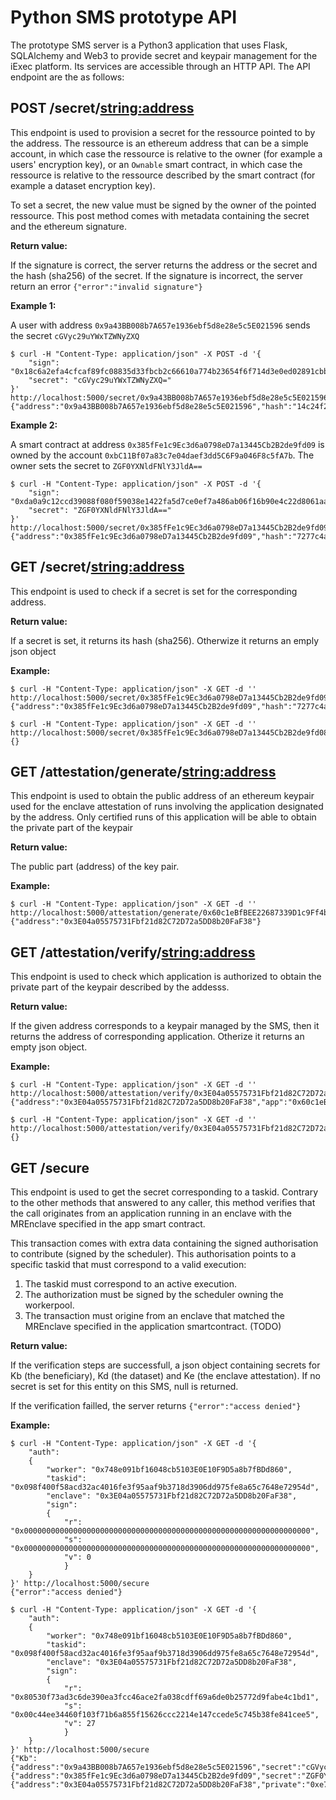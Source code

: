 Python SMS prototype API
========================

The prototype SMS server is a Python3 application that uses Flask, SQLAlchemy and Web3 to provide secret and keypair management for the iExec platform. Its services are accessible through an HTTP API. The API endpoint are the as follows:

POST /secret/<string:address>
-----------------------------

This endpoint is used to provision a secret for the ressource pointed to by the address. The ressource is an ethereum address that can be a simple account, in which case the ressource is relative to the owner (for example a users' encryption key), or an `Ownable` smart contract, in which case the ressource is relative to the ressource described by the smart contract (for example a dataset encryption key).

To set a secret, the new value must be signed by the owner of the pointed ressource. This post method comes with metadata containing the secret and the ethereum signature.

**Return value:**

If the signature is correct, the server returns the address or the secret and the hash (sha256) of the secret. If the signature is incorrect, the server return an error `{"error":"invalid signature"}`

**Example 1:**

A user with address `0x9a43BB008b7A657e1936ebf5d8e28e5c5E021596` sends the secret `cGVyc29uYWxTZWNyZXQ`

```
$ curl -H "Content-Type: application/json" -X POST -d '{
	"sign": "0x18c6a2efa4cfcaf89fc08835d33fbcb2c66610a774b23654f6f714d3e0ed02891cbb86e346a6753671a97aadf1b139331da2e3d36973f963879aea54d0592fb200",
	"secret": "cGVyc29uYWxTZWNyZXQ="
}' http://localhost:5000/secret/0x9a43BB008b7A657e1936ebf5d8e28e5c5E021596
{"address":"0x9a43BB008b7A657e1936ebf5d8e28e5c5E021596","hash":"14c24f251b4a23971ba10d31999ebdb6342069e8f659561a75e5a736a291bf0b"}
```

**Example 2:**

A smart contract at address `0x385fFe1c9Ec3d6a0798eD7a13445Cb2B2de9fd09` is owned by the account `0xbC11Bf07a83c7e04daef3dd5C6F9a046F8c5fA7b`. The owner sets the secret to `ZGF0YXNldFNlY3JldA==`

```
$ curl -H "Content-Type: application/json" -X POST -d '{
	"sign": "0xda0a9c12ccd39088f080f59038e1422fa5d7ce0ef7a486ab06f16b90e4c22d8061aae6061dfa7fb38cd640e10b5c8a7b3f84bf9a4a227b45c65c5cea9d77a84701",
	"secret": "ZGF0YXNldFNlY3JldA=="
}' http://localhost:5000/secret/0x385fFe1c9Ec3d6a0798eD7a13445Cb2B2de9fd09
{"address":"0x385fFe1c9Ec3d6a0798eD7a13445Cb2B2de9fd09","hash":"7277c4ad7b8a076ba750939f9c8601720a92d6fed7cf194601fa182c647c55da"}
```

GET /secret/<string:address>
----------------------------

This endpoint is used to check if a secret is set for the corresponding address.

**Return value:**

If a secret is set, it returns its hash (sha256). Otherwize it returns an emply json object

**Example:**

```
$ curl -H "Content-Type: application/json" -X GET -d '' http://localhost:5000/secret/0x385fFe1c9Ec3d6a0798eD7a13445Cb2B2de9fd09
{"address":"0x385fFe1c9Ec3d6a0798eD7a13445Cb2B2de9fd09","hash":"7277c4ad7b8a076ba750939f9c8601720a92d6fed7cf194601fa182c647c55da"}
```

```
$ curl -H "Content-Type: application/json" -X GET -d '' http://localhost:5000/secret/0x385fFe1c9Ec3d6a0798eD7a13445Cb2B2de9fd08
{}
```

GET /attestation/generate/<string:address>
------------------------------------------

This endpoint is used to obtain the public address of an ethereum keypair used for the enclave attestation of runs involving the application designated by the address. Only certified runs of this application will be able to obtain the private part of the keypair

**Return value:**

The public part (address) of the key pair.

**Example:**

```
$ curl -H "Content-Type: application/json" -X GET -d '' http://localhost:5000/attestation/generate/0x60c1eBfBEE22687339D1c9Ff4b361cF6727241fF
{"address":"0x3E04a05575731Fbf21d82C72D72a5DD8b20FaF38"}
```

GET /attestation/verify/<string:address>
----------------------------------------

This endpoint is used to check which application is authorized to obtain the private part of the keypair described by the addesss.

**Return value:**

If the given address corresponds to a keypair managed by the SMS, then it returns the address of corresponding application. Otherize it returns an empty json object.

**Example:**

```
$ curl -H "Content-Type: application/json" -X GET -d '' http://localhost:5000/attestation/verify/0x3E04a05575731Fbf21d82C72D72a5DD8b20FaF38
{"address":"0x3E04a05575731Fbf21d82C72D72a5DD8b20FaF38","app":"0x60c1eBfBEE22687339D1c9Ff4b361cF6727241fF"}
```

```
$ curl -H "Content-Type: application/json" -X GET -d '' http://localhost:5000/attestation/verify/0x3E04a05575731Fbf21d82C72D72a5DD8b20FaF39
{}
```

GET /secure
-----------

This endpoint is used to get the secret corresponding to a taskid. Contrary to the other methods that answered to any caller, this method verifies that the call originates from an application running in an enclave with the MREnclave specified in the app smart contract.

This transaction comes with extra data containing the signed authorisation to contribute (signed by the scheduler). This authorisation points to a specific taskid that must correspond to a valid execution:

1. The taskid must correspond to an active execution.
2. The authorization must be signed by the scheduler owning the workerpool.
3. The transaction must origine from an enclave that matched the MREnclave specified in the application smartcontract. (TODO)

**Return value:**

If the verification steps are successfull, a json object containing secrets for Kb (the beneficiary), Kd (the dataset) and Ke (the enclave attestation). If no secret is set for this entity on this SMS, null is returned.

If the verification failled, the server returns `{"error":"access denied"}`

**Example:**

```
$ curl -H "Content-Type: application/json" -X GET -d '{
	"auth":
	{
		"worker": "0x748e091bf16048cb5103E0E10F9D5a8b7fBDd860",
		"taskid": "0x098f400f58acd32ac4016fe3f95aaf9b3718d3906dd975fe8a65c7648e72954d",
		"enclave": "0x3E04a05575731Fbf21d82C72D72a5DD8b20FaF38",
		"sign":
		{
			"r": "0x0000000000000000000000000000000000000000000000000000000000000000",
			"s": "0x0000000000000000000000000000000000000000000000000000000000000000",
			"v": 0
			}
	}
}' http://localhost:5000/secure
{"error":"access denied"}
```

```
$ curl -H "Content-Type: application/json" -X GET -d '{
	"auth":
	{
		"worker": "0x748e091bf16048cb5103E0E10F9D5a8b7fBDd860",
		"taskid": "0x098f400f58acd32ac4016fe3f95aaf9b3718d3906dd975fe8a65c7648e72954d",
		"enclave": "0x3E04a05575731Fbf21d82C72D72a5DD8b20FaF38",
		"sign":
		{
			"r": "0x80530f73ad3c6de390ea3fcc46ace2fa038cdff69a6de0b25772d9fabe4c1bd1",
			"s": "0x00c44ee34460f103f71b6a855f15626ccc2214e147ccede5c745b38fe841cee5",
			"v": 27
			}
	}
}' http://localhost:5000/secure
{"Kb":{"address":"0x9a43BB008b7A657e1936ebf5d8e28e5c5E021596","secret":"cGVyc29uYWxTZWNyZXQ="},"Kd":{"address":"0x385fFe1c9Ec3d6a0798eD7a13445Cb2B2de9fd09","secret":"ZGF0YXNldFNlY3JldA=="},"Ke":{"address":"0x3E04a05575731Fbf21d82C72D72a5DD8b20FaF38","private":"0xe746b4556c7d320215a407cfcc61eab9cd493d972d638495857c4c26c494b05f"}}
```
